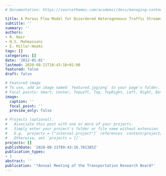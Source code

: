 ```yaml
---
# Documentation: https://sourcethemes.com/academic/docs/managing-content/

title: A Porous Flow Model for Disordered Heterogeneous Traffic Streams
subtitle: ''
summary: ''
authors:
- R. Nair
- H.S. Mahmassani
- E. Miller-Hooks
tags: []
categories: []
date: '2012-01-01'
lastmod: 2020-08-21T10:43:16+01:00
featured: false
draft: false

# Featured image
# To use, add an image named `featured.jpg/png` to your page's folder.
# Focal points: Smart, Center, TopLeft, Top, TopRight, Left, Right, BottomLeft, Bottom, BottomRight.
image:
  caption: ''
  focal_point: ''
  preview_only: false

# Projects (optional).
#   Associate this post with one or more of your projects.
#   Simply enter your project's folder or file name without extension.
#   E.g. `projects = ["internal-project"]` references `content/project/deep-learning/index.md`.
#   Otherwise, set `projects = []`.
projects: []
publishDate: '2020-08-21T09:43:16.781385Z'
publication_types:
- 1
abstract: ''
publication: '*Annual Meeting of the Transportation Research Board*'
---
```

